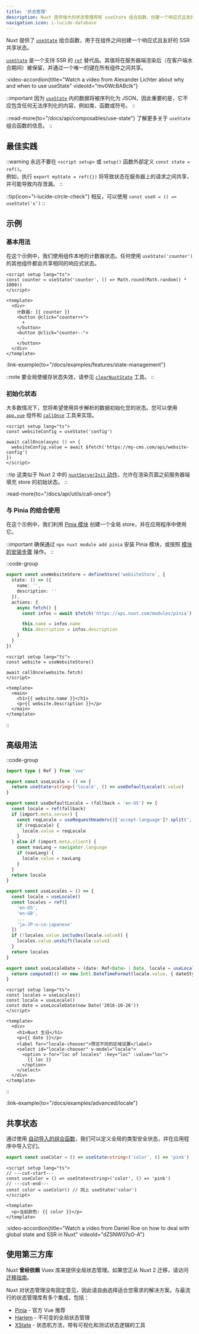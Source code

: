 ```yaml
---
title: '状态管理'
description: Nuxt 提供强大的状态管理库和 useState 组合函数，创建一个响应式且友好的 SSR 共享状态。
navigation.icon: i-lucide-database
---
```


Nuxt 提供了 [`useState`](/docs/api/composables/use-state) 组合函数，用于在组件之间创建一个响应式且友好的 SSR 共享状态。

[`useState`](/docs/api/composables/use-state) 是一个支持 SSR 的 [`ref`](https://vue.zhcndoc.com/api/reactivity-core.html#ref) 替代品。其值将在服务器端渲染后（在客户端水合期间）被保留，并通过一个唯一的键在所有组件之间共享。

:video-accordion{title="Watch a video from Alexander Lichter about why and when to use useState" videoId="mv0WcBABcIk"}

::important
因为 [`useState`](/docs/api/composables/use-state) 内的数据将被序列化为 JSON，因此重要的是，它不应包含任何无法序列化的内容，例如类、函数或符号。
::

::read-more{to="/docs/api/composables/use-state"}
了解更多关于 `useState` 组合函数的信息。
::

## 最佳实践

::warning
永远不要在 `<script setup>` 或 `setup()` 函数外部定义 `const state = ref()`。<br>
例如，执行 `export myState = ref({})` 将导致状态在服务器上的请求之间共享，并可能导致内存泄漏。
::

::tip{icon="i-lucide-circle-check"}
相反，可以使用 `const useX = () => useState('x')`
::

## 示例

### 基本用法

在这个示例中，我们使用组件本地的计数器状态。任何使用 `useState('counter')` 的其他组件都会共享相同的响应式状态。

```vue twoslash [app.vue]
<script setup lang="ts">
const counter = useState('counter', () => Math.round(Math.random() * 1000))
</script>

<template>
  <div>
    计数器: {{ counter }}
    <button @click="counter++">
      +
    </button>
    <button @click="counter--">
      -
    </button>
  </div>
</template>
```

:link-example{to="/docs/examples/features/state-management"}

::note
要全局使缓存状态失效，请参见 [`clearNuxtState`](/docs/api/utils/clear-nuxt-state) 工具。
::

### 初始化状态

大多数情况下，您将希望使用异步解析的数据初始化您的状态。您可以使用 [`app.vue`](/docs/guide/directory-structure/app) 组件和 [`callOnce`](/docs/api/utils/call-once) 工具来实现。

```vue twoslash [app.vue]
<script setup lang="ts">
const websiteConfig = useState('config')

await callOnce(async () => {
  websiteConfig.value = await $fetch('https://my-cms.com/api/website-config')
})
</script>
```

::tip
这类似于 Nuxt 2 中的 [`nuxtServerInit` 动作](https://v2.nuxt.com/docs/directory-structure/store/#the-nuxtserverinit-action)，允许在渲染页面之前服务器端填充 store 的初始状态。
::

:read-more{to="/docs/api/utils/call-once"}

### 与 Pinia 的结合使用

在这个示例中，我们利用 [Pinia 模块](/modules/pinia) 创建一个全局 store，并在应用程序中使用它。

::important
确保通过 `npx nuxt module add pinia` 安装 Pinia 模块，或按照 [模块的安装步骤](https://pinia.vuejs.org/ssr/nuxt.html#Installation) 操作。
::

::code-group
```ts [stores/website.ts]
export const useWebsiteStore = defineStore('websiteStore', {
  state: () => ({
    name: '',
    description: ''
  }),
  actions: {
    async fetch() {
      const infos = await $fetch('https://api.nuxt.com/modules/pinia')

      this.name = infos.name
      this.description = infos.description
    }
  }
})
```
```vue [app.vue]
<script setup lang="ts">
const website = useWebsiteStore()

await callOnce(website.fetch)
</script>

<template>
  <main>
    <h1>{{ website.name }}</h1>
    <p>{{ website.description }}</p>
  </main>
</template>
```
::

## 高级用法

::code-group
```ts [composables/locale.ts]
import type { Ref } from 'vue'

export const useLocale = () => {
  return useState<string>('locale', () => useDefaultLocale().value)
}

export const useDefaultLocale = (fallback = 'en-US') => {
  const locale = ref(fallback)
  if (import.meta.server) {
    const reqLocale = useRequestHeaders()['accept-language']?.split(',')[0]
    if (reqLocale) {
      locale.value = reqLocale
    }
  } else if (import.meta.client) {
    const navLang = navigator.language
    if (navLang) {
      locale.value = navLang
    }
  }
  return locale
}

export const useLocales = () => {
  const locale = useLocale()
  const locales = ref([
    'en-US',
    'en-GB',
    ...
    'ja-JP-u-ca-japanese'
  ])
  if (!locales.value.includes(locale.value)) {
    locales.value.unshift(locale.value)
  }
  return locales
}

export const useLocaleDate = (date: Ref<Date> | Date, locale = useLocale()) => {
  return computed(() => new Intl.DateTimeFormat(locale.value, { dateStyle: 'full' }).format(unref(date)))
}
```

```vue [app.vue]
<script setup lang="ts">
const locales = useLocales()
const locale = useLocale()
const date = useLocaleDate(new Date('2016-10-26'))
</script>

<template>
  <div>
    <h1>Nuxt 生日</h1>
    <p>{{ date }}</p>
    <label for="locale-chooser">预览不同的区域设置</label>
    <select id="locale-chooser" v-model="locale">
      <option v-for="loc of locales" :key="loc" :value="loc">
        {{ loc }}
      </option>
    </select>
  </div>
</template>
```
::

:link-example{to="/docs/examples/advanced/locale"}

## 共享状态

通过使用 [自动导入的组合函数](/docs/guide/directory-structure/composables)，我们可以定义全局的类型安全状态，并在应用程序中导入它们。

```ts twoslash [composables/states.ts]
export const useColor = () => useState<string>('color', () => 'pink')
```

```vue [app.vue]
<script setup lang="ts">
// ---cut-start---
const useColor = () => useState<string>('color', () => 'pink')
// ---cut-end---
const color = useColor() // 同上 useState('color')
</script>

<template>
  <p>当前颜色: {{ color }}</p>
</template>
```

:video-accordion{title="Watch a video from Daniel Roe on how to deal with global state and SSR in Nuxt" videoId="dZSNW07sO-A"}

## 使用第三方库

Nuxt **曾经依赖** Vuex 库来提供全局状态管理。如果您正从 Nuxt 2 迁移，请访问 [迁移指南](/docs/migration/configuration#vuex)。

Nuxt 对状态管理没有固定意见，因此请自由选择适合您需求的解决方案。与最流行的状态管理库有多个集成，包括：

- [Pinia](/modules/pinia) - 官方 Vue 推荐
- [Harlem](/modules/harlem) - 不可变的全局状态管理
- [XState](/modules/xstate) - 状态机方法，带有可视化和测试状态逻辑的工具
